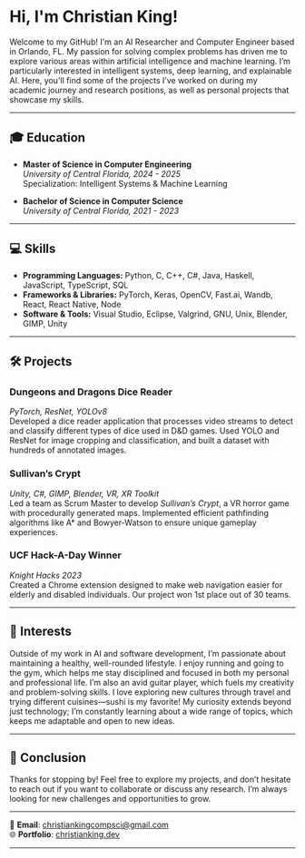 
# Hi, I'm Christian King!

Welcome to my GitHub! I'm an AI Researcher and Computer Engineer based in Orlando, FL. My passion for solving complex problems has driven me to explore various areas within artificial intelligence and machine learning. I’m particularly interested in intelligent systems, deep learning, and explainable AI. Here, you'll find some of the projects I’ve worked on during my academic journey and research positions, as well as personal projects that showcase my skills.

---

## 🎓 Education

- **Master of Science in Computer Engineering**  
  *University of Central Florida, 2024 - 2025*  
  Specialization: Intelligent Systems & Machine Learning

- **Bachelor of Science in Computer Science**  
  *University of Central Florida, 2021 - 2023*

---

## 💻 Skills

- **Programming Languages:** Python, C, C++, C#, Java, Haskell, JavaScript, TypeScript, SQL  
- **Frameworks & Libraries:** PyTorch, Keras, OpenCV, Fast.ai, Wandb, React, React Native, Node  
- **Software & Tools:** Visual Studio, Eclipse, Valgrind, GNU, Unix, Blender, GIMP, Unity  

---

## 🛠️ Projects

### Dungeons and Dragons Dice Reader  
*PyTorch, ResNet, YOLOv8*  
Developed a dice reader application that processes video streams to detect and classify different types of dice used in D&D games. Used YOLO and ResNet for image cropping and classification, and built a dataset with hundreds of annotated images.

### Sullivan’s Crypt  
*Unity, C#, GIMP, Blender, VR, XR Toolkit*  
Led a team as Scrum Master to develop *Sullivan’s Crypt*, a VR horror game with procedurally generated maps. Implemented efficient pathfinding algorithms like A* and Bowyer-Watson to ensure unique gameplay experiences.

### UCF Hack-A-Day Winner  
*Knight Hacks 2023*  
Created a Chrome extension designed to make web navigation easier for elderly and disabled individuals. Our project won 1st place out of 30 teams.

---

## 🌱 Interests

Outside of my work in AI and software development, I’m passionate about maintaining a healthy, well-rounded lifestyle. I enjoy running and going to the gym, which helps me stay disciplined and focused in both my personal and professional life. I’m also an avid guitar player, which fuels my creativity and problem-solving skills. I love exploring new cultures through travel and trying different cuisines—sushi is my favorite! My curiosity extends beyond just technology; I’m constantly learning about a wide range of topics, which keeps me adaptable and open to new ideas.

---

## 👀 Conclusion

Thanks for stopping by! Feel free to explore my projects, and don’t hesitate to reach out if you want to collaborate or discuss any research. I’m always looking for new challenges and opportunities to grow.

---

📧 **Email**: christiankingcompsci@gmail.com  
🌐 **Portfolio**: [christianking.dev](https://christianking.dev)

---
